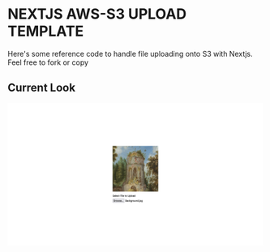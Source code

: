 # NEXTJS AWS-S3 UPLOAD TEMPLATE

Here's some reference code to handle file uploading onto S3 with Nextjs. Feel free to fork or copy

## Current Look

![Image reference for my uploader](/public/reference.png "Project Image")
